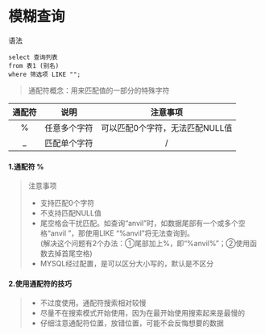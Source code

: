 

# 模糊查询

语法
```
select 查询列表
from 表1 (别名) 
where 筛选项 LIKE "";
```

> 通配符概念：用来匹配值的一部分的特殊字符

|通配符|说明|注意事项|
|:---:|:---:|:---:|
|%|任意多个字符|可以匹配0个字符，无法匹配NULL值|
|_|匹配单个字符|/|

#### 1.通配符 %
> 注意事项
> - 支持匹配0个字符
> - 不支持匹配NULL值
> - 尾空格会干扰匹配。如查询“anvil”时，如数据尾部有一个或多个空格“anvil ”，那使用LIKE “%anvil”将无法查询到。<br>(解决这个问题有2个办法：①尾部加上%，即“%anvil%”；②使用函数去掉首尾空格)</br>
> - MYSQL经过配置，是可以区分大小写的，默认是不区分

#### 2.使用通配符的技巧
> - 不过度使用。通配符搜索相对较慢
> - 尽量不在搜索模式开始使用，因为在最开始使用搜索起来是最慢的
> - 仔细注意通配符位置，放错位置，可能不会反悔想要的数据

